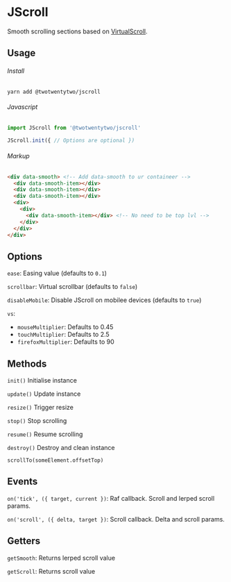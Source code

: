 # JScroll

Smooth scrolling sections based on <a href="http://www.everyday3d.com/blog/index.php/2014/08/18/smooth-scrolling-with-virtualscroll/">VirtualScroll</a>.

## Usage

###### Install
`yarn add @twotwentytwo/jscroll`

###### Javascript
```Javascript
import JScroll from '@twotwentytwo/jscroll'

JScroll.init({ // Options are optional })
```
###### Markup
```HTML
<div data-smooth> <!-- Add data-smooth to ur containeer -->
  <div data-smooth-item></div>
  <div data-smooth-item></div>
  <div data-smooth-item></div>
  <div>
    <div>
      <div data-smooth-item></div> <!-- No need to be top lvl -->
    </div>
  </div>
</div>
```

## Options
`ease`: Easing value (defaults to `0.1`)

`scrollbar`: Virtual scrollbar (defaults to `false`)

`disableMobile`: Disable JScroll on mobilee devices (defaults to `true`)

`vs`:
  - `mouseMultiplier`: Defaults to 0.45
  - `touchMultiplier`: Defaults to 2.5
  - `firefoxMultiplier`: Defaults to 90
  
## Methods
`init()` Initialise instance

`update()` Update instance

`resize()` Trigger resize

`stop()` Stop scrolling

`resume()` Resume scrolling

`destroy()` Destroy and clean instance

`scrollTo(someElement.offsetTop)`

## Events

`on('tick', ({ target, current })`: Raf callback. Scroll and lerped scroll params.

`on('scroll', ({ delta, target })`: Scroll callback. Delta and scroll params.

## Getters
`getSmooth`: Returns lerped scroll value

`getScroll`: Returns scroll value

